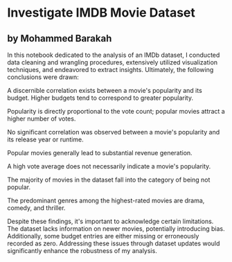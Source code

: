 # Investigate IMDB Movie Dataset
## by Mohammed Barakah

In this notebook dedicated to the analysis of an IMDb dataset, I conducted data cleaning and wrangling procedures, extensively utilized visualization techniques, and endeavored to extract insights. Ultimately, the following conclusions were drawn:

A discernible correlation exists between a movie's popularity and its budget. Higher budgets tend to correspond to greater popularity.

Popularity is directly proportional to the vote count; popular movies attract a higher number of votes.

No significant correlation was observed between a movie's popularity and its release year or runtime.

Popular movies generally lead to substantial revenue generation.

A high vote average does not necessarily indicate a movie's popularity.

The majority of movies in the dataset fall into the category of being not popular.

The predominant genres among the highest-rated movies are drama, comedy, and thriller.

Despite these findings, it's important to acknowledge certain limitations. The dataset lacks information on newer movies, potentially introducing bias. Additionally, some budget entries are either missing or erroneously recorded as zero. Addressing these issues through dataset updates would significantly enhance the robustness of my analysis.
